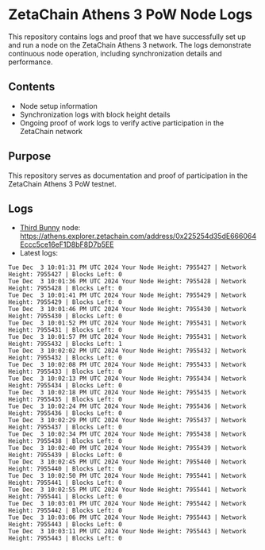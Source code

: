 # ZetaChain Athens 3 PoW Node Logs
This repository contains logs and proof that we have successfully set up and run a node on the ZetaChain Athens 3 network. The logs demonstrate continuous node operation, including synchronization details and performance.

## Contents
- Node setup information
- Synchronization logs with block height details
- Ongoing proof of work logs to verify active participation in the ZetaChain network

## Purpose
This repository serves as documentation and proof of participation in the ZetaChain Athens 3 PoW testnet.

## Logs

- [Third Bunny](https://thirdbunny.xyz/) node: https://athens.explorer.zetachain.com/address/0x225254d35dE666064Eccc5ce16eF1D8bF8D7b5EE
- Latest logs:
```
Tue Dec  3 10:01:31 PM UTC 2024 Your Node Height: 7955427 | Network Height: 7955427 | Blocks Left: 0
Tue Dec  3 10:01:36 PM UTC 2024 Your Node Height: 7955428 | Network Height: 7955428 | Blocks Left: 0
Tue Dec  3 10:01:41 PM UTC 2024 Your Node Height: 7955429 | Network Height: 7955429 | Blocks Left: 0
Tue Dec  3 10:01:46 PM UTC 2024 Your Node Height: 7955430 | Network Height: 7955430 | Blocks Left: 0
Tue Dec  3 10:01:52 PM UTC 2024 Your Node Height: 7955431 | Network Height: 7955431 | Blocks Left: 0
Tue Dec  3 10:01:57 PM UTC 2024 Your Node Height: 7955431 | Network Height: 7955432 | Blocks Left: 1
Tue Dec  3 10:02:02 PM UTC 2024 Your Node Height: 7955432 | Network Height: 7955432 | Blocks Left: 0
Tue Dec  3 10:02:08 PM UTC 2024 Your Node Height: 7955433 | Network Height: 7955433 | Blocks Left: 0
Tue Dec  3 10:02:13 PM UTC 2024 Your Node Height: 7955434 | Network Height: 7955434 | Blocks Left: 0
Tue Dec  3 10:02:18 PM UTC 2024 Your Node Height: 7955435 | Network Height: 7955435 | Blocks Left: 0
Tue Dec  3 10:02:24 PM UTC 2024 Your Node Height: 7955436 | Network Height: 7955436 | Blocks Left: 0
Tue Dec  3 10:02:29 PM UTC 2024 Your Node Height: 7955437 | Network Height: 7955437 | Blocks Left: 0
Tue Dec  3 10:02:34 PM UTC 2024 Your Node Height: 7955438 | Network Height: 7955438 | Blocks Left: 0
Tue Dec  3 10:02:40 PM UTC 2024 Your Node Height: 7955439 | Network Height: 7955439 | Blocks Left: 0
Tue Dec  3 10:02:45 PM UTC 2024 Your Node Height: 7955440 | Network Height: 7955440 | Blocks Left: 0
Tue Dec  3 10:02:50 PM UTC 2024 Your Node Height: 7955441 | Network Height: 7955441 | Blocks Left: 0
Tue Dec  3 10:02:55 PM UTC 2024 Your Node Height: 7955441 | Network Height: 7955441 | Blocks Left: 0
Tue Dec  3 10:03:01 PM UTC 2024 Your Node Height: 7955442 | Network Height: 7955442 | Blocks Left: 0
Tue Dec  3 10:03:06 PM UTC 2024 Your Node Height: 7955443 | Network Height: 7955443 | Blocks Left: 0
Tue Dec  3 10:03:11 PM UTC 2024 Your Node Height: 7955443 | Network Height: 7955443 | Blocks Left: 0
```
